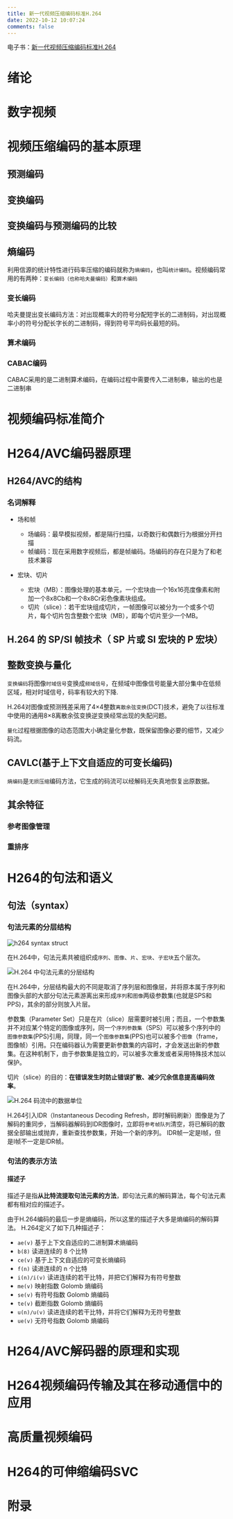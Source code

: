 ```yaml
---
title: 新一代视频压缩编码标准H.264
date: 2022-10-12 10:07:24
comments: false
---
```


电子书：[新一代视频压缩编码标准H.264](https://winddoing.coding.net/p/blog/d/docs/git/raw/master/multimedia/%E6%96%B0%E4%B8%80%E4%BB%A3%E8%A7%86%E9%A2%91%E5%8E%8B%E7%BC%A9%E7%BC%96%E7%A0%81%E6%A0%87%E5%87%86H.264.pdf)


# 绪论


# 数字视频


# 视频压缩编码的基本原理

## 预测编码

## 变换编码

## 变换编码与预测编码的比较

## 熵编码

利用信源的统计特性进行码率压缩的编码就称为`熵编码`，也叫`统计编码`。视频编码常用的有两种：`变长编码（也称哈夫曼编码）`和`算术编码`

### 变长编码

哈夫曼提出变长编码方法：对出现概率大的符号分配短字长的二进制码，对出现概率小的符号分配长字长的二进制码，得到符号平均码长最短的码。


### 算术编码

### CABAC编码

CABAC采用的是二进制算术编码，在编码过程中需要传入二进制串，输出的也是二进制串


# 视频编码标准简介


# H264/AVC编码器原理

## H264/AVC的结构

### 名词解释

- 场和帧
  - 场编码：最早模拟视频，都是隔行扫描，以奇数行和偶数行为根据分开扫描
  - 帧编码：现在采用数字视频后，都是帧编码。场编码的存在只是为了和老技术兼容

- 宏块、切片
  - 宏块（MB）：图像处理的基本单元，一个宏块由一个16x16亮度像素和附加一个8x8Cb和一个8x8Cr彩色像素块组成。
  - 切片（slice）：若干宏块组成切片，一帧图像可以被分为一个或多个切片，每个切片包含整数个宏块（MB），即每个切片至少一个MB。


## H.264 的 SP/SI 帧技术（ SP 片或 SI 宏块的 P 宏块）


## 整数变换与量化

`变换编码`将图像`时域信号`变换成`频域信号`，在频域中图像信号能量大部分集中在低频区域，相对时域信号，码率有较大的下降.

H.264对图像或预测残差采用了4×4整数`离散余弦变换`(DCT)技术，避免了以往标准中使用的通用8×8离散余弦变换逆变换经常出现的失配问题。

`量化`过程根据图像的动态范围大小确定量化参数，既保留图像必要的细节，又减少码流。

## CAVLC(基于上下文自适应的可变长编码)

`熵编码`是`无损压缩`编码方法，它生成的码流可以经解码无失真地恢复出原数据。


## 其余特征

### 参考图像管理

### 重排序


# H264的句法和语义

## 句法（syntax）

### 句法元素的分层结构

![h264 syntax struct](/images/2022/10/h264_syntax_struct.png)

在H.264中，句法元素共被组织成`序列`、`图像`、`片`、`宏块`、`子宏块`五个层次。

![H.264 中句法元素的分层结构](/images/2022/10/h_264_中句法元素的分层结构.png)

在H.264中，分层结构最大的不同是取消了序列层和图像层，并将原本属于序列和图像头部的大部分句法元素游离出来形成`序列`和`图像`两级参数集(也就是SPS和PPS)，其余的部分则放入片层。

参数集（Parameter Set）只是在片（slice）层需要时被引用；而且，一个参数集并不对应某个特定的图像或序列，同一个`序列参数集`（SPS）可以被多个序列中的`图像参数集`(PPS)引用，同理，同一个`图像参数集`(PPS)也可以被多个`图像`（frame，图像帧）引用。只在编码器认为需要更新参数集的内容时，才会发送出新的参数集。在这种机制下，由于参数集是独立的，可以被多次重发或者采用特殊技术加以保护。

切片（slice）的目的：**在错误发生时防止错误扩散、减少冗余信息提高编码效率**。

![H.264 码流中的数据单位](/images/2022/10/h_264_码流中的数据单位.png)

H.264引入IDR（Instantaneous Decoding Refresh，即时解码刷新）图像是为了解码的重同步，当解码器解码到IDR图像时，立即将`参考帧队列`清空，将已解码的数据全部输出或抛弃，重新查找参数集，开始一个新的序列。
IDR帧一定是I帧，但是I帧不一定是IDR帧。

### 句法的表示方法

#### 描述子

描述子是指**从比特流提取句法元素的方法**，即句法元素的解码算法，每个句法元素都有相对应的描述子。

由于H.264编码的最后一步是熵编码，所以这里的描述子大多是熵编码的解码算法。 H.264定义了如下几种描述子：
- `ae(v)` 基于上下文自适应的二进制算术熵编码
- `b(8)` 读进连续的 8 个比特
- `ce(v)` 基于上下文自适应的可变长熵编码
- `f(n)` 读进连续的 n 个比特
- `i(n)/i(v)` 读进连续的若干比特，并把它们解释为有符号整数
- `me(v)` 映射指数 Golomb 熵编码
- `se(v)` 有符号指数 Golomb 熵编码
- `te(v)` 截断指数 Golomb 熵编码
- `u(n)/u(v)` 读进连续的若干比特，并将它们解释为无符号整数
- `ue(v)` 无符号指数 Golomb 熵编码


# H264/AVC解码器的原理和实现



# H264视频编码传输及其在移动通信中的应用



# 高质量视频编码



# H264的可伸缩编码SVC



# 附录
